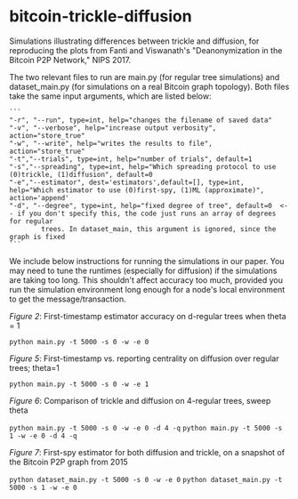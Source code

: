 # bitcoin-trickle-diffusion
Simulations illustrating differences between trickle and diffusion, for reproducing the plots from Fanti and Viswanath's "Deanonymization in the Bitcoin P2P Network," NIPS 2017.

The two relevant files to run are main.py (for regular tree simulations) and dataset_main.py (for simulations on a real Bitcoin graph topology). Both files take the same input arguments, which are listed below:

	```
	"-r", "--run", type=int, help="changes the filename of saved data"
	"-v", "--verbose", help="increase output verbosity", action="store_true"
	"-w", "--write", help="writes the results to file", action="store_true"
	"-t","--trials", type=int, help="number of trials", default=1
	"-s","--spreading", type=int, help="Which spreading protocol to use (0)trickle, (1)diffusion", default=0
	"-e","--estimator", dest='estimators',default=[], type=int, help="Which estimator to use (0)first-spy, (1)ML (approximate)", action='append'
	"-d", "--degree", type=int, help="fixed degree of tree", default=0  <-- if you don't specify this, the code just runs an array of degrees for regular 
			trees. In dataset_main, this argument is ignored, since the graph is fixed
	```


We include below instructions for running the simulations in our paper. You may need to tune the runtimes (especially for diffusion) if the simulations are taking too long. This shouldn't affect accuracy too much, provided you run the simulation environment long enough for a node's local environment to get the message/transaction. 

*Figure 2*: First-timestamp estimator accuracy on d-regular trees when theta = 1

`python main.py -t 5000 -s 0 -w -e 0`

*Figure 5*: First-timestamp vs. reporting centrality on diffusion over regular trees; theta=1

`python main.py -t 5000 -s 0 -w -e 1`

*Figure 6*: Comparison of trickle and diffusion on 4-regular trees, sweep theta

`python main.py -t 5000 -s 0 -w -e 0 -d 4 -q`
`python main.py -t 5000 -s 1 -w -e 0 -d 4 -q`

*Figure 7*: First-spy estimator for both diffusion and trickle, on a snapshot of the Bitcoin P2P graph from 2015

`python dataset_main.py -t 5000 -s 0 -w -e 0`
`python dataset_main.py -t 5000 -s 1 -w -e 0`

